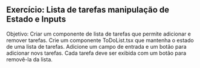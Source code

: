 ## Exercício: Lista de tarefas manipulação de Estado e Inputs

Objetivo: Criar um componente de lista de tarefas que permite adicionar e remover tarefas.
Crie um componente ToDoList.tsx que mantenha o estado de uma lista de tarefas.
Adicione um campo de entrada e um botão para adicionar novs tarefas.
Cada tarefa deve ser exibida com um botão para removê-la da lista.
